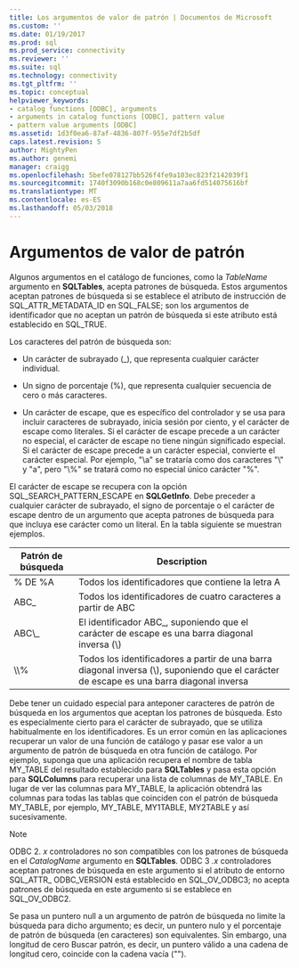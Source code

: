 ```yaml
---
title: Los argumentos de valor de patrón | Documentos de Microsoft
ms.custom: ''
ms.date: 01/19/2017
ms.prod: sql
ms.prod_service: connectivity
ms.reviewer: ''
ms.suite: sql
ms.technology: connectivity
ms.tgt_pltfrm: ''
ms.topic: conceptual
helpviewer_keywords:
- catalog functions [ODBC], arguments
- arguments in catalog functions [ODBC], pattern value
- pattern value arguments [ODBC]
ms.assetid: 1d3f0ea6-87af-4836-807f-955e7df2b5df
caps.latest.revision: 5
author: MightyPen
ms.author: genemi
manager: craigg
ms.openlocfilehash: 5befe078127bb526f4fe9a103ec823f2142039f1
ms.sourcegitcommit: 1740f3090b168c0e809611a7aa6fd514075616bf
ms.translationtype: MT
ms.contentlocale: es-ES
ms.lasthandoff: 05/03/2018
---
```

# <a name="pattern-value-arguments"></a>Argumentos de valor de patrón
Algunos argumentos en el catálogo de funciones, como la *TableName* argumento en **SQLTables**, acepta patrones de búsqueda. Estos argumentos aceptan patrones de búsqueda si se establece el atributo de instrucción de SQL_ATTR_METADATA_ID en SQL_FALSE; son los argumentos de identificador que no aceptan un patrón de búsqueda si este atributo está establecido en SQL_TRUE.  
  
 Los caracteres del patrón de búsqueda son:  
  
-   Un carácter de subrayado (_), que representa cualquier carácter individual.  
  
-   Un signo de porcentaje (%), que representa cualquier secuencia de cero o más caracteres.  
  
-   Un carácter de escape, que es específico del controlador y se usa para incluir caracteres de subrayado, inicia sesión por ciento, y el carácter de escape como literales. Si el carácter de escape precede a un carácter no especial, el carácter de escape no tiene ningún significado especial. Si el carácter de escape precede a un carácter especial, convierte el carácter especial. Por ejemplo, "\a" se trataría como dos caracteres "\\" y "a", pero "\\%" se tratará como no especial único carácter "%".  
  
 El carácter de escape se recupera con la opción SQL_SEARCH_PATTERN_ESCAPE en **SQLGetInfo**. Debe preceder a cualquier carácter de subrayado, el signo de porcentaje o el carácter de escape dentro de un argumento que acepta patrones de búsqueda para que incluya ese carácter como un literal. En la tabla siguiente se muestran ejemplos.  
  
|Patrón de búsqueda|Description|  
|--------------------|-----------------|  
|% DE %A|Todos los identificadores que contiene la letra A|  
|ABC_|Todos los identificadores de cuatro caracteres a partir de ABC|  
|ABC\\_|El identificador ABC_, suponiendo que el carácter de escape es una barra diagonal inversa (\\)|  
|\\\\%|Todos los identificadores a partir de una barra diagonal inversa (\\), suponiendo que el carácter de escape es una barra diagonal inversa|  
  
 Debe tener un cuidado especial para anteponer caracteres de patrón de búsqueda en los argumentos que aceptan los patrones de búsqueda. Esto es especialmente cierto para el carácter de subrayado, que se utiliza habitualmente en los identificadores. Es un error común en las aplicaciones recuperar un valor de una función de catálogo y pasar ese valor a un argumento de patrón de búsqueda en otra función de catálogo. Por ejemplo, suponga que una aplicación recupera el nombre de tabla MY_TABLE del resultado establecido para **SQLTables** y pasa esta opción para **SQLColumns** para recuperar una lista de columnas de MY_TABLE. En lugar de ver las columnas para MY_TABLE, la aplicación obtendrá las columnas para todas las tablas que coinciden con el patrón de búsqueda MY_TABLE, por ejemplo, MY_TABLE, MY1TABLE, MY2TABLE y así sucesivamente.  
  
> [!NOTE]  
>  ODBC 2. *x* controladores no son compatibles con los patrones de búsqueda en el *CatalogName* argumento en **SQLTables**. ODBC 3 *.x* controladores aceptan patrones de búsqueda en este argumento si el atributo de entorno SQL_ATTR_ ODBC_VERSION está establecido en SQL_OV_ODBC3; no acepta patrones de búsqueda en este argumento si se establece en SQL_OV_ODBC2.  
  
 Se pasa un puntero null a un argumento de patrón de búsqueda no limite la búsqueda para dicho argumento; es decir, un puntero nulo y el porcentaje de patrón de búsqueda (en caracteres) son equivalentes. Sin embargo, una longitud de cero Buscar patrón, es decir, un puntero válido a una cadena de longitud cero, coincide con la cadena vacía ("").
